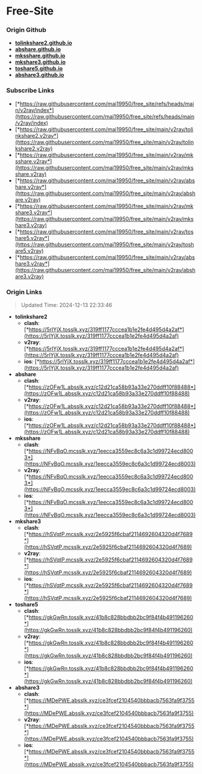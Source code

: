 # Free-Site

### Origin Github

- [**tolinkshare2.github.io**](https://github.com/tolinkshare2/tolinkshare2.github.io)
- [**abshare.github.io**](https://github.com/abshare/abshare.github.io)
- [**mksshare.github.io**](https://github.com/mksshare/mksshare.github.io)
- [**mkshare3.github.io**](https://github.com/mkshare3/mkshare3.github.io)
- [**toshare5.github.io**](https://github.com/toshare5/toshare5.github.io)
- [**abshare3.github.io**](https://github.com/abshare3/abshare3.github.io)

### Subscribe Links

- [*https://raw.githubusercontent.com/mai19950/free_site/refs/heads/main/v2ray/index*](https://raw.githubusercontent.com/mai19950/free_site/refs/heads/main/v2ray/index)
- [*https://raw.githubusercontent.com/mai19950/free_site/main/v2ray/tolinkshare2.v2ray*](https://raw.githubusercontent.com/mai19950/free_site/main/v2ray/tolinkshare2.v2ray)
- [*https://raw.githubusercontent.com/mai19950/free_site/main/v2ray/mksshare.v2ray*](https://raw.githubusercontent.com/mai19950/free_site/main/v2ray/mksshare.v2ray)
- [*https://raw.githubusercontent.com/mai19950/free_site/main/v2ray/abshare.v2ray*](https://raw.githubusercontent.com/mai19950/free_site/main/v2ray/abshare.v2ray)
- [*https://raw.githubusercontent.com/mai19950/free_site/main/v2ray/mkshare3.v2ray*](https://raw.githubusercontent.com/mai19950/free_site/main/v2ray/mkshare3.v2ray)
- [*https://raw.githubusercontent.com/mai19950/free_site/main/v2ray/toshare5.v2ray*](https://raw.githubusercontent.com/mai19950/free_site/main/v2ray/toshare5.v2ray)
- [*https://raw.githubusercontent.com/mai19950/free_site/main/v2ray/abshare3.v2ray*](https://raw.githubusercontent.com/mai19950/free_site/main/v2ray/abshare3.v2ray)

### Origin Links

> Updated Time: 2024-12-13 22:33:46

- **tolinkshare2**
  - **clash**: [*https://5rlYjX.tosslk.xyz/319ff1177cccea1b1e2fe4d495d4a2af*](https://5rlYjX.tosslk.xyz/319ff1177cccea1b1e2fe4d495d4a2af)
  - **v2ray**: [*https://5rlYjX.tosslk.xyz/319ff1177cccea1b1e2fe4d495d4a2af*](https://5rlYjX.tosslk.xyz/319ff1177cccea1b1e2fe4d495d4a2af)
  - **ios**: [*https://5rlYjX.tosslk.xyz/319ff1177cccea1b1e2fe4d495d4a2af*](https://5rlYjX.tosslk.xyz/319ff1177cccea1b1e2fe4d495d4a2af)
- **abshare**
  - **clash**: [*https://zOFw1L.absslk.xyz/c12d21ca58b93a33e270ddff10f88488*](https://zOFw1L.absslk.xyz/c12d21ca58b93a33e270ddff10f88488)
  - **v2ray**: [*https://zOFw1L.absslk.xyz/c12d21ca58b93a33e270ddff10f88488*](https://zOFw1L.absslk.xyz/c12d21ca58b93a33e270ddff10f88488)
  - **ios**: [*https://zOFw1L.absslk.xyz/c12d21ca58b93a33e270ddff10f88488*](https://zOFw1L.absslk.xyz/c12d21ca58b93a33e270ddff10f88488)
- **mksshare**
  - **clash**: [*https://NFvBqO.mcsslk.xyz/1eecca3559ec8c6a3c1d99724ecd8003*](https://NFvBqO.mcsslk.xyz/1eecca3559ec8c6a3c1d99724ecd8003)
  - **v2ray**: [*https://NFvBqO.mcsslk.xyz/1eecca3559ec8c6a3c1d99724ecd8003*](https://NFvBqO.mcsslk.xyz/1eecca3559ec8c6a3c1d99724ecd8003)
  - **ios**: [*https://NFvBqO.mcsslk.xyz/1eecca3559ec8c6a3c1d99724ecd8003*](https://NFvBqO.mcsslk.xyz/1eecca3559ec8c6a3c1d99724ecd8003)
- **mkshare3**
  - **clash**: [*https://hSVqtP.mcsslk.xyz/2e5925f6cbaf2114692604320d4f7689*](https://hSVqtP.mcsslk.xyz/2e5925f6cbaf2114692604320d4f7689)
  - **v2ray**: [*https://hSVqtP.mcsslk.xyz/2e5925f6cbaf2114692604320d4f7689*](https://hSVqtP.mcsslk.xyz/2e5925f6cbaf2114692604320d4f7689)
  - **ios**: [*https://hSVqtP.mcsslk.xyz/2e5925f6cbaf2114692604320d4f7689*](https://hSVqtP.mcsslk.xyz/2e5925f6cbaf2114692604320d4f7689)
- **toshare5**
  - **clash**: [*https://gkGwRn.tosslk.xyz/41b8c828bbdbb2bc9f84f4b491196260*](https://gkGwRn.tosslk.xyz/41b8c828bbdbb2bc9f84f4b491196260)
  - **v2ray**: [*https://gkGwRn.tosslk.xyz/41b8c828bbdbb2bc9f84f4b491196260*](https://gkGwRn.tosslk.xyz/41b8c828bbdbb2bc9f84f4b491196260)
  - **ios**: [*https://gkGwRn.tosslk.xyz/41b8c828bbdbb2bc9f84f4b491196260*](https://gkGwRn.tosslk.xyz/41b8c828bbdbb2bc9f84f4b491196260)
- **abshare3**
  - **clash**: [*https://MDePWE.absslk.xyz/ce3fcef2104540bbbacb7563fa9f3755*](https://MDePWE.absslk.xyz/ce3fcef2104540bbbacb7563fa9f3755)
  - **v2ray**: [*https://MDePWE.absslk.xyz/ce3fcef2104540bbbacb7563fa9f3755*](https://MDePWE.absslk.xyz/ce3fcef2104540bbbacb7563fa9f3755)
  - **ios**: [*https://MDePWE.absslk.xyz/ce3fcef2104540bbbacb7563fa9f3755*](https://MDePWE.absslk.xyz/ce3fcef2104540bbbacb7563fa9f3755)
